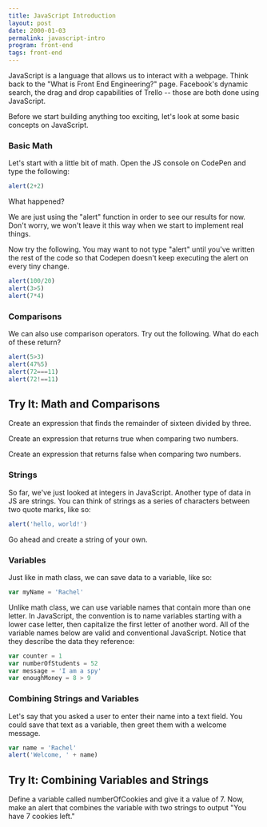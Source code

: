 ```yaml
---
title: JavaScript Introduction
layout: post
date: 2000-01-03
permalink: javascript-intro
program: front-end
tags: front-end
---
```


JavaScript is a language that allows us to interact with a webpage. Think back to the "What is Front End Engineering?" page. Facebook's dynamic search, the drag and drop capabilities of Trello -- those are both done using JavaScript. 

Before we start building anything too exciting, let's look at some basic concepts on JavaScript. 

### Basic Math

Let's start with a little bit of math. Open the JS console on CodePen and type the following:

```js
alert(2+2)
```

What happened? 

We are just using the "alert" function in order to see our results for now. Don't worry, we won't leave it this way when we start to implement real things. 

Now try the following. You may want to not type "alert" until you've written the rest of the code so that Codepen doesn't keep executing the alert on every tiny change.  

```js
alert(100/20)
alert(3>5)
alert(7*4)
```

### Comparisons

We can also use comparison operators. Try out the following. What do each of these return? 

```js
alert(5>3)
alert(47%5)
alert(72===11)
alert(72!==11)
```

<div class="try-it">
<h2>Try It: Math and Comparisons</h2>

<p>Create an expression that finds the remainder of sixteen divided by three.</p>
<p>Create an expression that returns true when comparing two numbers.</p>
<p>Create an expression that returns false when comparing two numbers.</p>
</div>  

### Strings

So far, we've just looked at integers in JavaScript. Another type of data in JS are strings. You can think of strings as a series of characters between two quote marks, like so:

```js
alert('hello, world!')
```

Go ahead and create a string of your own. 

### Variables

Just like in math class, we can save data to a variable, like so:

```js
var myName = 'Rachel'
```

Unlike math class, we can use variable names that contain more than one letter. In JavaScript, the convention is to name variables starting with a lower case letter, then capitalize the first letter of another word. All of the variable names below are valid and conventional JavaScript. Notice that they describe the data they reference:

```js
var counter = 1
var numberOfStudents = 52
var message = 'I am a spy'
var enoughMoney = 8 > 9
```

### Combining Strings and Variables

Let's say that you asked a user to enter their name into a text field. You could save that text as a variable, then greet them with a welcome message. 

```js
var name = 'Rachel'
alert('Welcome, ' + name)
```

<div class="try-it">
<h2>Try It: Combining Variables and Strings</h2>

<p>Define a variable called numberOfCookies and give it a value of 7. Now, make an alert that combines the variable with two strings to output "You have 7 cookies left."</p>
</div>  
